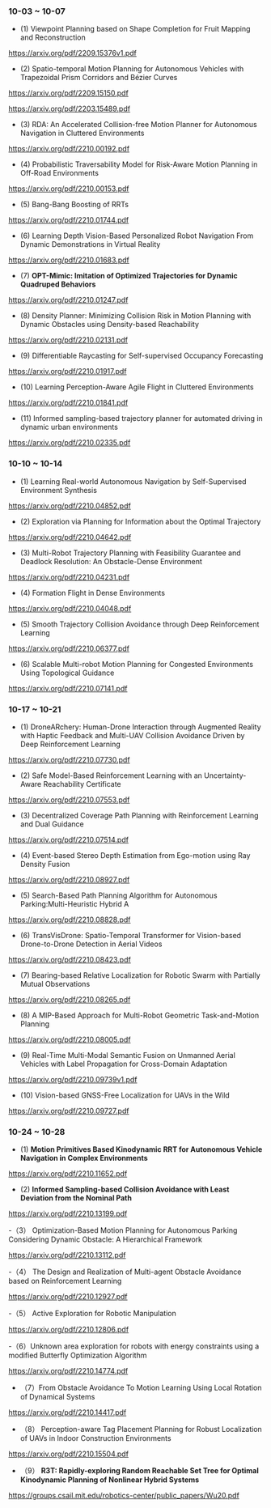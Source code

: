 ### 10-03 ~ 10-07

- (1) Viewpoint Planning based on Shape Completion for Fruit Mapping and Reconstruction

https://arxiv.org/pdf/2209.15376v1.pdf

- (2) Spatio-temporal Motion Planning for Autonomous Vehicles with Trapezoidal Prism Corridors and Bézier Curves

https://arxiv.org/pdf/2209.15150.pdf


https://arxiv.org/pdf/2203.15489.pdf

- (3) RDA: An Accelerated Collision-free Motion Planner for Autonomous Navigation in Cluttered Environments

https://arxiv.org/pdf/2210.00192.pdf

- (4) Probabilistic Traversability Model for Risk-Aware Motion Planning in Off-Road Environments

https://arxiv.org/pdf/2210.00153.pdf

- (5) Bang-Bang Boosting of RRTs

https://arxiv.org/pdf/2210.01744.pdf

- (6) Learning Depth Vision-Based Personalized Robot Navigation From Dynamic Demonstrations in Virtual Reality

https://arxiv.org/pdf/2210.01683.pdf

- (7) **OPT-Mimic: Imitation of Optimized Trajectories for Dynamic Quadruped Behaviors**

https://arxiv.org/pdf/2210.01247.pdf

- (8) Density Planner: Minimizing Collision Risk in Motion Planning with Dynamic Obstacles using Density-based Reachability

https://arxiv.org/pdf/2210.02131.pdf

- (9) Differentiable Raycasting for Self-supervised Occupancy Forecasting

https://arxiv.org/pdf/2210.01917.pdf

- (10) Learning Perception-Aware Agile Flight in Cluttered Environments

https://arxiv.org/pdf/2210.01841.pdf

- (11) Informed sampling-based trajectory planner for automated driving in dynamic urban environments

https://arxiv.org/pdf/2210.02335.pdf


### 10-10 ~ 10-14

- (1) Learning Real-world Autonomous Navigation by Self-Supervised Environment Synthesis

https://arxiv.org/pdf/2210.04852.pdf

- (2) Exploration via Planning for Information about the Optimal Trajectory

https://arxiv.org/pdf/2210.04642.pdf

- (3) Multi-Robot Trajectory Planning with Feasibility Guarantee and Deadlock Resolution: An Obstacle-Dense Environment

https://arxiv.org/pdf/2210.04231.pdf

- (4) Formation Flight in Dense Environments

https://arxiv.org/pdf/2210.04048.pdf

- (5) Smooth Trajectory Collision Avoidance through Deep Reinforcement Learning

https://arxiv.org/pdf/2210.06377.pdf

- (6) Scalable Multi-robot Motion Planning for Congested Environments Using Topological Guidance

https://arxiv.org/pdf/2210.07141.pdf


### 10-17 ~ 10-21

- (1) DroneARchery: Human-Drone Interaction through Augmented Reality with Haptic Feedback and Multi-UAV Collision Avoidance Driven by Deep Reinforcement Learning

https://arxiv.org/pdf/2210.07730.pdf

- (2)  Safe Model-Based Reinforcement Learning with an Uncertainty-Aware Reachability Certificate

https://arxiv.org/pdf/2210.07553.pdf

- (3) Decentralized Coverage Path Planning with Reinforcement Learning and Dual Guidance

https://arxiv.org/pdf/2210.07514.pdf

- (4) Event-based Stereo Depth Estimation from Ego-motion using Ray Density Fusion

https://arxiv.org/pdf/2210.08927.pdf

- (5) Search-Based Path Planning Algorithm for Autonomous Parking:Multi-Heuristic Hybrid A

https://arxiv.org/pdf/2210.08828.pdf

- (6) TransVisDrone: Spatio-Temporal Transformer for Vision-based Drone-to-Drone Detection in Aerial Videos

https://arxiv.org/pdf/2210.08423.pdf

- (7) Bearing-based Relative Localization for Robotic Swarm with Partially Mutual Observations

https://arxiv.org/pdf/2210.08265.pdf

- (8) A MIP-Based Approach for Multi-Robot Geometric Task-and-Motion Planning

https://arxiv.org/pdf/2210.08005.pdf

- (9) Real-Time Multi-Modal Semantic Fusion on Unmanned Aerial Vehicles with Label Propagation for Cross-Domain Adaptation

https://arxiv.org/pdf/2210.09739v1.pdf

- (10) Vision-based GNSS-Free Localization for UAVs in the Wild

https://arxiv.org/pdf/2210.09727.pdf

     
### 10-24 ~ 10-28


- (1) **Motion Primitives Based Kinodynamic RRT for Autonomous Vehicle Navigation in Complex Environments**

https://arxiv.org/pdf/2210.11652.pdf

- (2) **Informed Sampling-based Collision Avoidance with Least Deviation from the Nominal Path**

https://arxiv.org/pdf/2210.13199.pdf

-（3） Optimization-Based Motion Planning for Autonomous Parking Considering Dynamic Obstacle: A Hierarchical Framework

https://arxiv.org/pdf/2210.13112.pdf

-（4） The Design and Realization of Multi-agent Obstacle Avoidance based on Reinforcement Learning

https://arxiv.org/pdf/2210.12927.pdf

-（5） Active Exploration for Robotic Manipulation

https://arxiv.org/pdf/2210.12806.pdf

-（6）Unknown area exploration for robots with energy constraints using a modified Butterfly Optimization Algorithm

https://arxiv.org/pdf/2210.14774.pdf

- （7）From Obstacle Avoidance To Motion Learning Using Local Rotation of Dynamical Systems

https://arxiv.org/pdf/2210.14417.pdf

- （8） Perception-aware Tag Placement Planning for Robust Localization of UAVs in Indoor Construction Environments

https://arxiv.org/pdf/2210.15504.pdf

- （9） **R3T: Rapidly-exploring Random Reachable Set Tree for Optimal Kinodynamic Planning of Nonlinear Hybrid Systems**

https://groups.csail.mit.edu/robotics-center/public_papers/Wu20.pdf



